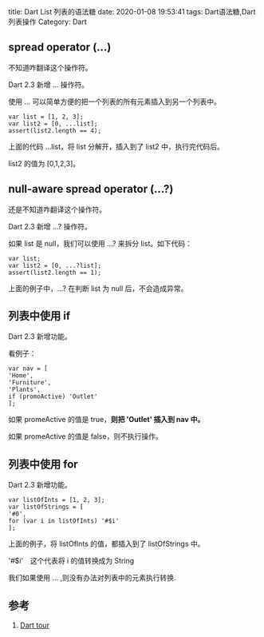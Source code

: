 title: Dart List 列表的语法糖 
date: 2020-01-08 19:53:41
tags: Dart语法糖,Dart列表操作
Category: Dart

## spread operator (...)

不知道咋翻译这个操作符。

Dart 2.3 新增 ... 操作符。

使用 ... 可以简单方便的把一个列表的所有元素插入到另一个列表中。

    var list = [1, 2, 3];
    var list2 = [0, ...list];
    assert(list2.length == 4);

上面的代码 ...list，将 list 分解开，插入到了 list2 中，执行完代码后。

list2 的值为 [0,1,2,3]。

## null-aware spread operator (...?)

还是不知道咋翻译这个操作符。

Dart 2.3 新增 ...? 操作符。

如果 list 是 null，我们可以使用 ...? 来拆分 list。如下代码：

    var list;
    var list2 = [0, ...?list];
    assert(list2.length == 1);

上面的例子中，...? 在判断 list 为 null 后，不会造成异常。

## 列表中使用 if

Dart 2.3 新增功能。

看例子：

    var nav = [
    'Home',
    'Furniture',
    'Plants',
    if (promoActive) 'Outlet'
    ];

如果 promeActive 的值是 true，**则把 'Outlet' 插入到 nav 中。**

如果 promeActive 的值是 false，则不执行操作。

## 列表中使用 for

Dart 2.3 新增功能。

    var listOfInts = [1, 2, 3];
    var listOfStrings = [
    '#0',
    for (var i in listOfInts) '#$i'
    ];


上面的例子，将 listOfInts 的值，都插入到了 listOfStrings 中。

'#$i'　这个代表将 i 的值转换成为 String

我们如果使用 ... ,则没有办法对列表中的元素执行转换.

## 参考

1. [Dart tour](https://dart.dev/guides/language/language-tour#spread-operator)

